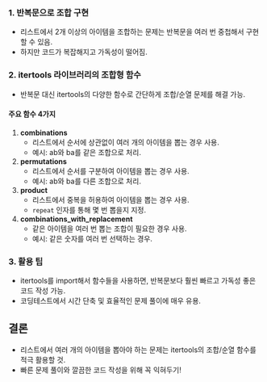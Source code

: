### 1. 반복문으로 조합 구현

- 리스트에서 2개 이상의 아이템을 조합하는 문제는 반복문을 여러 번 중첩해서 구현할 수 있음.
- 하지만 코드가 복잡해지고 가독성이 떨어짐.

### 2. itertools 라이브러리의 조합형 함수

- 반복문 대신 itertools의 다양한 함수로 간단하게 조합/순열 문제를 해결 가능.

#### 주요 함수 4가지

1. **combinations**
    - 리스트에서 순서에 상관없이 여러 개의 아이템을 뽑는 경우 사용.
    - 예시: ab와 ba를 같은 조합으로 처리.
2. **permutations**
    - 리스트에서 순서를 구분하여 아이템을 뽑는 경우 사용.
    - 예시: ab와 ba를 다른 조합으로 처리.
3. **product**
    - 리스트에서 중복을 허용하여 아이템을 뽑는 경우 사용.
    - `repeat` 인자를 통해 몇 번 뽑을지 지정.
4. **combinations_with_replacement**
    - 같은 아이템을 여러 번 뽑는 조합이 필요한 경우 사용.
    - 예시: 같은 숫자를 여러 번 선택하는 경우.

### 3. 활용 팁

- itertools를 import해서 함수들을 사용하면, 반복문보다 훨씬 빠르고 가독성 좋은 코드 작성 가능.
- 코딩테스트에서 시간 단축 및 효율적인 문제 풀이에 매우 유용.

## 결론

- 리스트에서 여러 개의 아이템을 뽑아야 하는 문제는 itertools의 조합/순열 함수를 적극 활용할 것.
- 빠른 문제 풀이와 깔끔한 코드 작성을 위해 꼭 익혀두기!